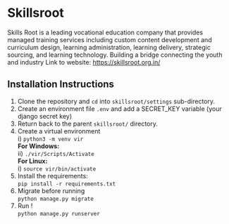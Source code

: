 # Skillsroot 
Skills Root is a leading vocational education company that provides managed training services including custom content development and curriculum design, learning administration, learning delivery, strategic sourcing, and learning technology. 
Building a bridge connecting the youth and industry
Link to website: https://skillsroot.org.in/

## Installation Instructions
1. Clone the repository and ``cd`` into ``skillsroot/settings`` sub-directory.
2. Create an environment file ``.env`` and add a SECRET_KEY variable (your django secret key)
3. Return back to the parent ``skillsroot/`` directory.
4. Create a virtual environment  
    i) ``python3 -m venv vir``  
   **For Windows:**    
    ii) ``./vir/Scripts/Activate``  
   **For Linux:**  
    i) ``source vir/bin/activate``  
5. Install the requirements:  
   ```pip install -r requirements.txt```  
5. Migrate before running  
   ```python manage.py migrate``` 
6. Run !  
   ```python manage.py runserver```
